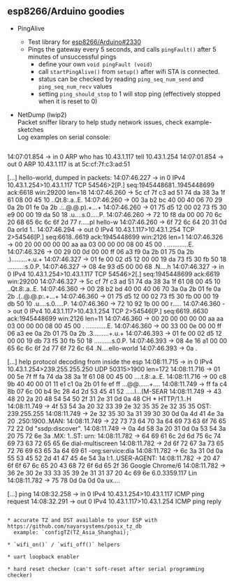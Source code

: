 
esp8266/Arduino goodies
-----------------------

* PingAlive  
  * Test library for [esp8266/Arduino#2330](https://github.com/esp8266/Arduino/issues/2330#issuecomment-387709161)
  * Pings the gateway every 5 seconds, and calls `pingFault()` after 5 minutes of unsuccessful pings
    * define your own `void pingFault (void)`
    * call `startPingAlive()` from `setup()` after wifi STA is connected.
    * status can be checked by reading `ping_seq_num_send` and `ping_seq_num_recv` values
    * setting `ping_should_stop` to 1 will stop ping (effectively stopped when it is reset to 0)

* NetDump (lwip2)  
  Packet sniffer library to help study network issues, check example-sketches  
  Log examples on serial console:
  ```
14:07:01.854 ->  in 0  ARP who has 10.43.1.117 tell 10.43.1.254
14:07:01.854 -> out 0  ARP 10.43.1.117 is at 5c:cf:7f:c3:ad:51

[...] hello-world, dumped in packets:
14:07:46.227 ->  in 0  IPv4 10.43.1.254>10.43.1.117 TCP 54546>2[P.] seq:1945448681..1945448699 ack:6618 win:29200 len=18
14:07:46.260 -> 5c cf 7f c3 ad 51 74 da 38 3a 1f 61 08 00 45 10 \..Qt.8:.a..E.
14:07:46.260 -> 00 3a b2 bc 40 00 40 06 70 29 0a 2b 01 fe 0a 2b .:..@.@.p).+...+
14:07:46.260 -> 01 75 d5 12 00 02 73 f5 30 e9 00 00 19 da 50 18 .u....s.0.....P.
14:07:46.260 -> 72 10 f8 da 00 00 70 6c 20 68 65 6c 6c 6f 2d 77 r.....pl hello-w
14:07:46.260 -> 6f 72 6c 64 20 31 0d 0a                         orld 1..
14:07:46.294 -> out 0  IPv4 10.43.1.117>10.43.1.254 TCP 2>54546[P.] seq:6618..6619 ack:1945448699 win:2126 len=1
14:07:46.326 -> 00 20 00 00 00 00 aa aa 03 00 00 00 08 00 45 00 . ............E.
14:07:46.326 -> 00 29 00 0d 00 00 ff 06 a3 f9 0a 2b 01 75 0a 2b .).........+.u.+
14:07:46.327 -> 01 fe 00 02 d5 12 00 00 19 da 73 f5 30 fb 50 18 ..........s.0.P.
14:07:46.327 -> 08 4e 93 d5 00 00 68                            .N....h
14:07:46.327 ->  in 0  IPv4 10.43.1.254>10.43.1.117 TCP 54546>2[.] seq:1945448699 ack:6619 win:29200
14:07:46.327 -> 5c cf 7f c3 ad 51 74 da 38 3a 1f 61 08 00 45 10 \..Qt.8:.a..E.
14:07:46.360 -> 00 28 b2 bd 40 00 40 06 70 3a 0a 2b 01 fe 0a 2b .(..@.@.p:.+...+
14:07:46.360 -> 01 75 d5 12 00 02 73 f5 30 fb 00 00 19 db 50 10 .u....s.0.....P.
14:07:46.360 -> 72 10 92 1b 00 00                               r.....
14:07:46.360 -> out 0  IPv4 10.43.1.117>10.43.1.254 TCP 2>54546[P.] seq:6619..6630 ack:1945448699 win:2126 len=11
14:07:46.360 -> 00 20 00 00 00 00 aa aa 03 00 00 00 08 00 45 00 . ............E.
14:07:46.360 -> 00 33 00 0e 00 00 ff 06 a3 ee 0a 2b 01 75 0a 2b .3.........+.u.+
14:07:46.393 -> 01 fe 00 02 d5 12 00 00 19 db 73 f5 30 fb 50 18 ..........s.0.P.
14:07:46.393 -> 08 4e 16 a1 00 00 65 6c 6c 6f 2d 77 6f 72 6c 64 .N....ello-world
14:07:46.393 -> 0a                                              .

[...] help protocol decoding from inside the esp
14:08:11.715 ->  in 0  IPv4 10.43.1.254>239.255.255.250 UDP 50315>1900 len=172
14:08:11.716 -> 01 00 5e 7f ff fa 74 da 38 3a 1f 61 08 00 45 00 ....t.8:.a..E.
14:08:11.716 -> 00 c8 9b 40 40 00 01 11 e1 c1 0a 2b 01 fe ef ff ...@@......+....
14:08:11.749 -> ff fa c4 8b 07 6c 00 b4 9c 28 4d 2d 53 45 41 52 .....l...(M-SEAR
14:08:11.749 -> 43 48 20 2a 20 48 54 54 50 2f 31 2e 31 0d 0a 48 CH * HTTP/1.1..H
14:08:11.749 -> 4f 53 54 3a 20 32 33 39 2e 32 35 35 2e 32 35 35 OST: 239.255.255
14:08:11.749 -> 2e 32 35 30 3a 31 39 30 30 0d 0a 4d 41 4e 3a 20 .250:1900..MAN: 
14:08:11.749 -> 22 73 73 64 70 3a 64 69 73 63 6f 76 65 72 22 0d "ssdp:discover".
14:08:11.749 -> 0a 4d 58 3a 20 31 0d 0a 53 54 3a 20 75 72 6e 3a .MX: 1..ST: urn:
14:08:11.782 -> 64 69 61 6c 2d 6d 75 6c 74 69 73 63 72 65 65 6e dial-multiscreen
14:08:11.782 -> 2d 6f 72 67 3a 73 65 72 76 69 63 65 3a 64 69 61 -org:service:dia
14:08:11.782 -> 6c 3a 31 0d 0a 55 53 45 52 2d 41 47 45 4e 54 3a l:1..USER-AGENT:
14:08:11.782 -> 20 47 6f 6f 67 6c 65 20 43 68 72 6f 6d 65 2f 36  Google Chrome/6
14:08:11.782 -> 36 2e 30 2e 33 33 35 39 2e 31 31 37 20 4c 69 6e 6.0.3359.117 Lin
14:08:11.782 -> 75 78 0d 0a 0d 0a                               ux....

[...] ping
14:08:32.258 ->  in 0  IPv4 10.43.1.254>10.43.1.117 ICMP ping request
14:08:32.291 -> out 0  IPv4 10.43.1.117>10.43.1.254 ICMP ping reply
```

* accurate TZ and DST available to your ESP with https://github.com/nayarsystems/posix_tz_db  
  example: `configTZ(TZ_Asia_Shanghai);`

* `wifi_on()` / `wifi_off()` helpers

* uart loopback enabler

* hard reset checker (can't soft-reset after serial programming checker)
